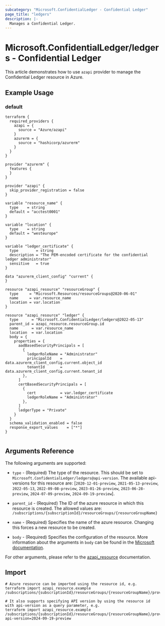```yaml
---
subcategory: "Microsoft.ConfidentialLedger - Confidential Ledger"
page_title: "ledgers"
description: |-
  Manages a Confidential Ledger.
---
```


# Microsoft.ConfidentialLedger/ledgers - Confidential Ledger

This article demonstrates how to use `azapi` provider to manage the Confidential Ledger resource in Azure.

## Example Usage

### default

```hcl
terraform {
  required_providers {
    azapi = {
      source = "Azure/azapi"
    }
    azurerm = {
      source = "hashicorp/azurerm"
    }
  }
}

provider "azurerm" {
  features {
  }
}

provider "azapi" {
  skip_provider_registration = false
}

variable "resource_name" {
  type    = string
  default = "acctest0001"
}

variable "location" {
  type    = string
  default = "westeurope"
}

variable "ledger_certificate" {
  type        = string
  description = "The PEM-encoded certificate for the confidential ledger administrator"
  sensitive   = true
}

data "azurerm_client_config" "current" {
}

resource "azapi_resource" "resourceGroup" {
  type     = "Microsoft.Resources/resourceGroups@2020-06-01"
  name     = var.resource_name
  location = var.location
}

resource "azapi_resource" "ledger" {
  type      = "Microsoft.ConfidentialLedger/ledgers@2022-05-13"
  parent_id = azapi_resource.resourceGroup.id
  name      = var.resource_name
  location  = var.location
  body = {
    properties = {
      aadBasedSecurityPrincipals = [
        {
          ledgerRoleName = "Administrator"
          principalId    = data.azurerm_client_config.current.object_id
          tenantId       = data.azurerm_client_config.current.tenant_id
        },
      ]
      certBasedSecurityPrincipals = [
        {
          cert           = var.ledger_certificate
          ledgerRoleName = "Administrator"
        },
      ]
      ledgerType = "Private"
    }
  }
  schema_validation_enabled = false
  response_export_values    = ["*"]
}


```



## Arguments Reference

The following arguments are supported:

* `type` - (Required) The type of the resource. This should be set to `Microsoft.ConfidentialLedger/ledgers@api-version`. The available api-versions for this resource are: [`2020-12-01-preview`, `2021-05-13-preview`, `2022-05-13`, `2022-09-08-preview`, `2023-01-26-preview`, `2023-06-28-preview`, `2024-07-09-preview`, `2024-09-19-preview`].

* `parent_id` - (Required) The ID of the azure resource in which this resource is created. The allowed values are:  
  `/subscriptions/{subscriptionId}/resourceGroups/{resourceGroupName}`

* `name` - (Required) Specifies the name of the azure resource. Changing this forces a new resource to be created.

* `body` - (Required) Specifies the configuration of the resource. More information about the arguments in `body` can be found in the [Microsoft documentation](https://learn.microsoft.com/en-us/azure/templates/Microsoft.ConfidentialLedger/ledgers?pivots=deployment-language-terraform).

For other arguments, please refer to the [azapi_resource](https://registry.terraform.io/providers/Azure/azapi/latest/docs/resources/resource) documentation.

## Import

 ```shell
 # Azure resource can be imported using the resource id, e.g.
 terraform import azapi_resource.example /subscriptions/{subscriptionId}/resourceGroups/{resourceGroupName}/providers/Microsoft.ConfidentialLedger/ledgers/{resourceName}
 
 # It also supports specifying API version by using the resource id with api-version as a query parameter, e.g.
 terraform import azapi_resource.example /subscriptions/{subscriptionId}/resourceGroups/{resourceGroupName}/providers/Microsoft.ConfidentialLedger/ledgers/{resourceName}?api-version=2024-09-19-preview
 ```
